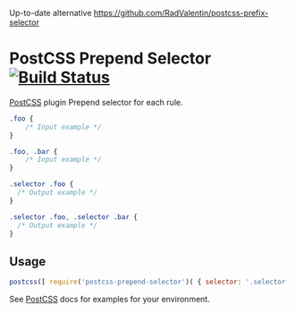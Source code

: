 Up-to-date alternative https://github.com/RadValentin/postcss-prefix-selector

# PostCSS Prepend Selector [![Build Status][ci-img]][ci]

[PostCSS] plugin Prepend selector for each rule.

[PostCSS]: https://github.com/postcss/postcss
[ci-img]:  https://travis-ci.org/ledniy/postcss-prepend-selector.svg
[ci]:      https://travis-ci.org/ledniy/postcss-prepend-selector

```css
.foo {
    /* Input example */
}

.foo, .bar {
    /* Input example */
}
```

```css
.selector .foo {
  /* Output example */
}

.selector .foo, .selector .bar {
  /* Output example */
}
```

## Usage

```js
postcss([ require('postcss-prepend-selector')( { selector: '.selector ' } ) ])
```

See [PostCSS] docs for examples for your environment.
